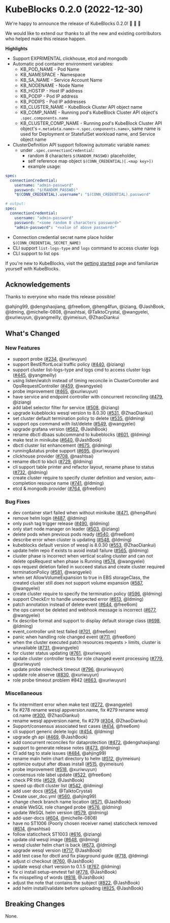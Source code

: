 # KubeBlocks 0.2.0 (2022-12-30)

We're happy to announce the release of KubeBlocks 0.2.0! 🚀 🎉 🎈

We would like to extend our thanks to all the new and existing contributors who helped make this release happen.

**Highlights**

* Support EXPRIMENTAL clickhouse, etcd and mongodb
* Automatic pod container environment variables:
  * KB_POD_NAME - Pod Name
  * KB_NAMESPACE - Namespace
  * KB_SA_NAME - Service Account Name
  * KB_NODENAME - Node Name
  * KB_HOSTIP - Host IP address
  * KB_PODIP -  Pod IP address
  * KB_PODIPS - Pod IP addresses
  * KB_CLUSTER_NAME - KubeBlock Cluster API object name
  * KB_COMP_NAME - Running pod's KubeBlock Cluster API object's `.spec.components.name`
  * KB_CLUSTER_COMP_NAME - Running pod's KubeBlock Cluster API object's `<.metadata.name>-<.spec.components.name>`, same name is used for Deployment or StatefulSet workload name, and Service object name
* ClusterDefinition API support following automatic variable names:
  * under `.spec.connectionCredential`:
    * random 8 characters `$(RANDOM_PASSWD)` placeholder, 
    * self reference map object `$(CONN_CREDENTIAL)[.<map key>])`
    * example usage:
  
```yaml
spec:
  connectionCredential:
    username: "admin-password" 
    password: "$(RANDOM_PASSWD)"
    "$(CONN_CREDENTIAL).username": "$(CONN_CREDENTIAL).password"

# output:
spec:
  connectionCredential:
    username: "admin-password" 
    password: "<some random 8 characters password>"
    "admin-password": "<value of above password>"
```

  * Connection credential secret name place holder `$(CONN_CREDENTIAL_SECRET_NAME)`
  * CLI support `list-logs-type` and `logs` command to access cluster logs
  * CLI support to list ops

If you're new to KubeBlocks, visit the [getting started](https://kubeblocks.io) page and
familiarize yourself with KubeBlocks.

## Acknowledgements

Thanks to everyone who made this release possible!

@ahjing99, @dengshaojiang, @free6om, @heng4fun, @iziang, @JashBook, @ldming, @michelle-0808, @nashtsai, @TalktoCrystal, @wangyelei, @xuriwuyun, @yangmeilly, @yimeisun, @ZhaoDiankui

## What's Changed

### New Features
-  support probe ([#234](https://github.com/apecloud/kubeblocks/pull/234), @xuriwuyun)
-  support BestEffortLocal traffic policy ([#440](https://github.com/apecloud/kubeblocks/pull/440), @iziang)
-  support cluster list-logs-type and logs cmd to access cluster logs ([#445](https://github.com/apecloud/kubeblocks/pull/445), @yangmeilly)
-  using listen/watch instead of timing reconcile in ClusterController and OpsRequestController ([#459](https://github.com/apecloud/kubeblocks/pull/459), @wangyelei)
-  probe improvement ([#465](https://github.com/apecloud/kubeblocks/pull/465), @xuriwuyun)
-  have service and endpoint controller with concurrent reconciling ([#479](https://github.com/apecloud/kubeblocks/pull/479), @iziang)
-  add label selector filter for service ([#508](https://github.com/apecloud/kubeblocks/pull/508), @iziang)
-  upgrade kubeblocks wesql version to 8.0.30 ([#531](https://github.com/apecloud/kubeblocks/pull/531), @ZhaoDiankui)
-  set cluster default termination policy to delete ([#535](https://github.com/apecloud/kubeblocks/pull/535), @ldming)
-  support ops command with list/delete  ([#549](https://github.com/apecloud/kubeblocks/pull/549), @wangyelei)
-  upgrade grafana version ([#562](https://github.com/apecloud/kubeblocks/pull/562), @JashBook)
-  rename dbctl dbaas subcommand to kubeblocks ([#601](https://github.com/apecloud/kubeblocks/pull/601), @ldming)
-  make test in minikube ([#640](https://github.com/apecloud/kubeblocks/pull/640), @JashBook)
-  dbctl cluster list enhancement ([#675](https://github.com/apecloud/kubeblocks/pull/675), @ldming)
-  running&status probe support ([#695](https://github.com/apecloud/kubeblocks/pull/695), @xuriwuyun)
-  clickhouse provider ([#708](https://github.com/apecloud/kubeblocks/pull/708), @nashtsai)
-  rename dbctl to kbcli ([#729](https://github.com/apecloud/kubeblocks/pull/729), @ldming)
-  cli support table printer and refactor layout, rename phase to status ([#732](https://github.com/apecloud/kubeblocks/pull/732), @ldming)
-  create cluster require to specify cluster definition and version, auto-completion resource name ([#741](https://github.com/apecloud/kubeblocks/pull/741), @ldming)
-  etcd & mongodb provider ([#764](https://github.com/apecloud/kubeblocks/pull/764), @free6om)

### Bug Fixes
-  dev container start failed when without minikube ([#471](https://github.com/apecloud/kubeblocks/pull/471), @heng4fun)
-  remove helm login ([#487](https://github.com/apecloud/kubeblocks/pull/487), @ldming)
-  only push tag trigger release ([#490](https://github.com/apecloud/kubeblocks/pull/490), @ldming)
-  only start node manager on leader ([#503](https://github.com/apecloud/kubeblocks/pull/503), @iziang)
-  delete pods when previous pods ready ([#540](https://github.com/apecloud/kubeblocks/pull/540), @free6om)
-  describe error when cluster is updating ([#548](https://github.com/apecloud/kubeblocks/pull/548), @ldming)
-  kubeblocks default version of wesql is 8.0.30 ([#553](https://github.com/apecloud/kubeblocks/pull/553), @ZhaoDiankui)
-  update helm repo if exists to avoid install failure ([#565](https://github.com/apecloud/kubeblocks/pull/565), @ldming)
-  cluster phase is incorrect when vertical scaling cluster and can not delete opsRequest when phase is Running ([#574](https://github.com/apecloud/kubeblocks/pull/574), @wangyelei)
-  ops request deletion failed in succeed status and create cluster required terminationPolicy ([#581](https://github.com/apecloud/kubeblocks/pull/581), @wangyelei)
-  when set AllowVolumeExpansion to true in EBS storageClass, the created cluster still does not support volume expansion ([#587](https://github.com/apecloud/kubeblocks/pull/587), @wangyelei)
-  create cluster require to specify the termination policy ([#596](https://github.com/apecloud/kubeblocks/pull/596), @ldming)
-  support CheckErr to handle unexpected error ([#613](https://github.com/apecloud/kubeblocks/pull/613), @ldming)
-  patch annotation instead of delete event ([#644](https://github.com/apecloud/kubeblocks/pull/644), @free6om)
-  the ops cannot be deleted  and webhook message is incorrect  ([#677](https://github.com/apecloud/kubeblocks/pull/677), @wangyelei)
-  fix describe format and support to display default storage class ([#698](https://github.com/apecloud/kubeblocks/pull/698), @ldming)
-  event_controller unit test failed ([#701](https://github.com/apecloud/kubeblocks/pull/701), @free6om)
-  panic when handling role changed event ([#711](https://github.com/apecloud/kubeblocks/pull/711), @free6om)
-  when the cluster executed patch resources requests > limits, cluster is unavailable ([#731](https://github.com/apecloud/kubeblocks/pull/731), @wangyelei)
-  for cluster status updating ([#761](https://github.com/apecloud/kubeblocks/pull/761), @xuriwuyun)
-  update cluster controller tests for role changed event processing ([#779](https://github.com/apecloud/kubeblocks/pull/779), @xuriwuyun)
-  update probe rolecheck timeout ([#796](https://github.com/apecloud/kubeblocks/pull/796), @xuriwuyun)
-  update role abserve ([#830](https://github.com/apecloud/kubeblocks/pull/830), @xuriwuyun)
-  role probe timeout problem #842 ([#863](https://github.com/apecloud/kubeblocks/pull/863), @xuriwuyun)

### Miscellaneous
-  fix intermittent error when make test ([#272](https://github.com/apecloud/kubeblocks/pull/272), @wangyelei)
-  fix #278 rename wesql appversion.name, fix #279 rename wesql cd.name ([#300](https://github.com/apecloud/kubeblocks/pull/300), @ZhaoDiankui)
-  rename wesql appversion.name, fix #279 ([#304](https://github.com/apecloud/kubeblocks/pull/304), @ZhaoDiankui)
-  Support/consensus associated test cases ([#414](https://github.com/apecloud/kubeblocks/pull/414), @free6om)
-  cli support generic delete logic ([#454](https://github.com/apecloud/kubeblocks/pull/454), @ldming)
-  upgrade gh api ([#469](https://github.com/apecloud/kubeblocks/pull/469), @JashBook)
-  add concurrent reconciles for dataprotection ([#472](https://github.com/apecloud/kubeblocks/pull/472), @dengshaojiang)
-  support to generate release notes ([#473](https://github.com/apecloud/kubeblocks/pull/473), @ldming)
-  CI add tag to stale issues ([#484](https://github.com/apecloud/kubeblocks/pull/484), @ahjing99)
-  rename main helm chart directory to helm ([#512](https://github.com/apecloud/kubeblocks/pull/512), @yimeisun)
-  optimize output after dbaas install ([#515](https://github.com/apecloud/kubeblocks/pull/515), @yimeisun)
-  probe improvement ([#518](https://github.com/apecloud/kubeblocks/pull/518), @xuriwuyun)
-  consensus role label update ([#522](https://github.com/apecloud/kubeblocks/pull/522), @free6om)
-  check PR title ([#529](https://github.com/apecloud/kubeblocks/pull/529), @JashBook)
-  speed up dbctl cluster list ([#542](https://github.com/apecloud/kubeblocks/pull/542), @ldming)
-  add user docs ([#554](https://github.com/apecloud/kubeblocks/pull/554), @TalktoCrystal)
-  Create user_doc.yml ([#560](https://github.com/apecloud/kubeblocks/pull/560), @ahjing99)
-  change check branch name location ([#571](https://github.com/apecloud/kubeblocks/pull/571), @JashBook)
-  enable WeSQL role changed probe ([#576](https://github.com/apecloud/kubeblocks/pull/576), @ldming)
-  update WeSQL helm version ([#579](https://github.com/apecloud/kubeblocks/pull/579), @ldming)
-  add-user-docs ([#604](https://github.com/apecloud/kubeblocks/pull/604), @michelle-0808)
-  have no ST1006 (Poorly chosen receiver name) staticcheck removed ([#614](https://github.com/apecloud/kubeblocks/pull/614), @nashtsai)
-  follow staticcheck ST1003 ([#616](https://github.com/apecloud/kubeblocks/pull/616), @iziang)
-  update old wesql image ([#648](https://github.com/apecloud/kubeblocks/pull/648), @ldming)
-  wesql cluster helm chart is back ([#673](https://github.com/apecloud/kubeblocks/pull/673), @ldming)
-  upgrade wesql version ([#717](https://github.com/apecloud/kubeblocks/pull/717), @JashBook)
-  add test case for dbctl and fix playground guide ([#718](https://github.com/apecloud/kubeblocks/pull/718), @ldming)
-  adjust ci checkout ([#760](https://github.com/apecloud/kubeblocks/pull/760), @JashBook)
-  update wesql chart version to 0.1.5 ([#767](https://github.com/apecloud/kubeblocks/pull/767), @ldming)
-  fix ci install setup-envtest fail ([#778](https://github.com/apecloud/kubeblocks/pull/778), @JashBook)
-  fix misspelling of words ([#818](https://github.com/apecloud/kubeblocks/pull/818), @JashBook)
-  adjust the note that contains the subject ([#822](https://github.com/apecloud/kubeblocks/pull/822), @JashBook)
-  add helm install/validate before uploading ([#825](https://github.com/apecloud/kubeblocks/pull/825), @JashBook)

## Breaking Changes

None.

